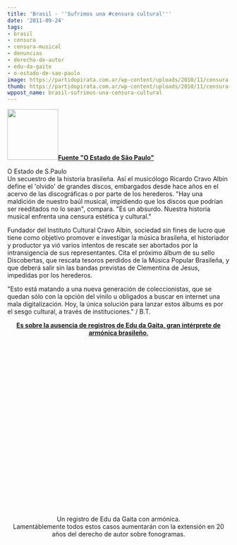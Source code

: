 ```yaml
---
title: 'Brasil - ''Sufrimos una #censura cultural'''
date: '2011-09-24'
tags:
- brasil
- censura
- censura-musical
- denuncias
- derecho-de-autor
- edu-da-gaite
- o-estado-de-sao-paulo
image: https://partidopirata.com.ar/wp-content/uploads/2010/11/censura.jpg
thumb: https://partidopirata.com.ar/wp-content/uploads/2010/11/censura-150x150.jpg
wppost_name: brasil-sufrimos-una-censura-cultural
---
```


<img class="alignnone" title="Censura" src="https://partidopirata.com.ar/wp-content/uploads/2010/11/censura-115x115.jpg" alt="" width="115" height="115" /><strong><a href="http://www.estadao.com.br/noticias/impresso,sofremos-uma-censura-cultural,776887,0.htm" target="_blank">Fuente "O Estado de São Paulo"</a></strong>
<div>O Estado de S.Paulo</div>
Un secuestro de la historia brasileña. Así el musicólogo Ricardo Cravo Albin define el 'olvido' de grandes discos, embargados desde hace años en el acervo de las discográficas o por parte de los herederos. "Hay una maldición de nuestro baúl musical, impidiendo que los discos que podrían ser reeditados no lo sean", compara. "Es un absurdo. Nuestra historia musical enfrenta una censura estética y cultural."

Fundador del Instituto Cultural Cravo Albin, sociedad sin fines de lucro que tiene como objetivo promover e investigar la música brasileña, el historiador y productor ya vió varios intentos de rescate ser abortados por la intransigencia de sus representantes. Cita el próximo álbum de su sello Discobertas, que rescata tesoros perdidos de la Música Popular Brasileña, y que deberá salir sin las bandas previstas de Clementina de Jesus, impedidas por los herederos.
<p style="text-align: left;">"Esto está matando a una nueva generación de coleccionistas, que se quedan sólo con la opción del vinilo u obligados a buscar en internet una mala digitalización. Hoy, la única solución para lanzar estos álbums es por el sesgo cultural, a través de instituciones." / B.T.</p>
<p style="text-align: center;"><a href="http://m.estadao.com.br/noticias/impresso,um-mundo-levado-no-bolso,776884.htm" target="_blank"><strong>Es sobre la ausencia de registros de Edu da Gaita, gran intérprete de armónica brasileño</strong>.</a></p>

<center>
<object style="height: 390px; width: 640px;" width="640" height="360" classid="clsid:d27cdb6e-ae6d-11cf-96b8-444553540000" codebase="http://download.macromedia.com/pub/shockwave/cabs/flash/swflash.cab#version=6,0,40,0"><param name="allowFullScreen" value="true" /><param name="allowScriptAccess" value="always" /><param name="src" value="http://www.youtube.com/v/KrriLcEPiOk?version=3" /><param name="allowfullscreen" value="true" /><param name="allowscriptaccess" value="always" /><embed style="height: 390px; width: 640px;" width="640" height="360" type="application/x-shockwave-flash" src="http://www.youtube.com/v/KrriLcEPiOk?version=3" allowFullScreen="true" allowScriptAccess="always" allowfullscreen="true" allowscriptaccess="always" /></object>
Un registro de Edu da Gaita con armónica.</center><center></center><center>Lamentáblemente todos estos casos aumentarán con la extensión en 20 años del derecho de autor sobre fonogramas.</center>
